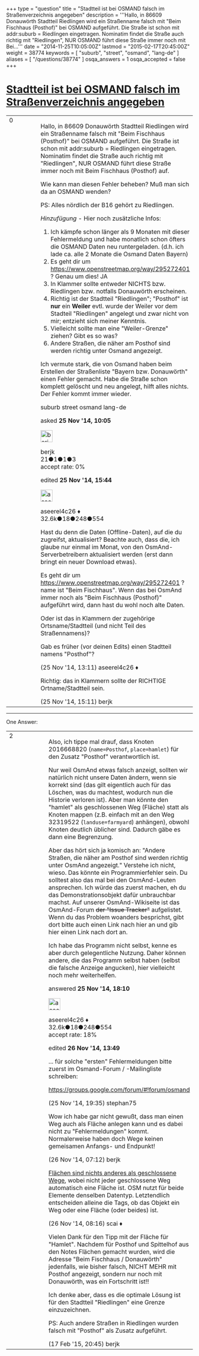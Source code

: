 +++
type = "question"
title = "Stadtteil ist bei OSMAND falsch im Straßenverzeichnis angegeben"
description = '''Hallo, in 86609 Donauwörth Stadtteil Riedlingen wird ein Straßenname falsch mit &quot;Beim Fischhaus (Posthof)&quot; bei OSMAND aufgeführt. Die Straße ist schon mit addr:suburb = Riedlingen eingetragen. Nominatim findet die Straße auch richtig mit &quot;Riedlingen&quot;, NUR OSMAND führt diese Straße immer noch mit Bei...'''
date = "2014-11-25T10:05:00Z"
lastmod = "2015-02-17T20:45:00Z"
weight = 38774
keywords = [ "suburb", "street", "osmand", "lang-de" ]
aliases = [ "/questions/38774" ]
osqa_answers = 1
osqa_accepted = false
+++

<div class="headNormal">

# [Stadtteil ist bei OSMAND falsch im Straßenverzeichnis angegeben](/questions/38774/stadtteil-ist-bei-osmand-falsch-im-straenverzeichnis-angegeben)

</div>

<div id="main-body">

<div id="askform">

<table id="question-table" style="width:100%;">
<colgroup>
<col style="width: 50%" />
<col style="width: 50%" />
</colgroup>
<tbody>
<tr>
<td style="width: 30px; vertical-align: top"><div class="vote-buttons">
<span id="post-38774-upvote" class="ajax-command post-vote up" rel="nofollow" title="I like this post (click again to cancel)"> </span>
<div id="post-38774-score" class="post-score" title="current number of votes">
0
</div>
<span id="post-38774-downvote" class="ajax-command post-vote down" rel="nofollow" title="I dont like this post (click again to cancel)"> </span> <span id="favorite-mark" class="ajax-command favorite-mark" rel="nofollow" title="mark/unmark this question as favorite (click again to cancel)"> </span>
<div id="favorite-count" class="favorite-count">
&#10;</div>
</div></td>
<td><div id="item-right">
<div class="question-body">
<p>Hallo, in 86609 Donauwörth Stadtteil Riedlingen wird ein Straßenname falsch mit "Beim Fischhaus (Posthof)" bei OSMAND aufgeführt. Die Straße ist schon mit addr:suburb = Riedlingen eingetragen. Nominatim findet die Straße auch richtig mit "Riedlingen", NUR OSMAND führt diese Straße immer noch mit Beim Fischhaus (Posthof) auf.</p>
<p>Wie kann man diesen Fehler beheben? Muß man sich da an OSMAND wenden?</p>
<p>PS: Alles nördlich der B16 gehört zu Riedlingen.</p>
<p><em>Hinzufügung</em> - Hier noch zusätzliche Infos:</p>
<ol>
<li>Ich kämpfe schon länger als 9 Monaten mit dieser Fehlermeldung und habe monatlich schon öfters die OSMAND Daten neu runtergeladen. (d.h. ich lade ca. alle 2 Monate die Osmand Daten Bayern)</li>
<li>Es geht dir um <a href="https://www.openstreetmap.org/way/295272401">https://www.openstreetmap.org/way/295272401</a> ? Genau um dies! JA</li>
<li>In Klammer sollte entweder NICHTS bzw. Riedlingen bzw. notfalls Donauwörth erscheinen.</li>
<li>Richtig ist der Stadtteil "Riedlingen"; "Posthof" ist <strong>nur</strong> ein <strong>Weiler</strong> evtl. wurde der Weiler vor dem Stadteil "Riedlingen" angelegt und zwar nicht von mir; entzieht sich meiner Kenntnis.</li>
<li>Vielleicht sollte man eine "Weiler-Grenze" ziehen? Gibt es so was?</li>
<li>Andere Straßen, die näher am Posthof sind werden richtig unter Osmand angezeigt.</li>
</ol>
<p>Ich vermute stark, die von Osmand haben beim Erstellen der Straßenliste "Bayern bzw. Donauwörth" einen Fehler gemacht. Habe die Straße schon komplett gelöscht und neu angelegt, hilft alles nichts. Der Fehler kommt immer wieder.</p>
</div>
<div id="question-tags" class="tags-container tags">
<span class="post-tag tag-link-suburb" rel="tag" title="see questions tagged &#39;suburb&#39;">suburb</span> <span class="post-tag tag-link-street" rel="tag" title="see questions tagged &#39;street&#39;">street</span> <span class="post-tag tag-link-osmand" rel="tag" title="see questions tagged &#39;osmand&#39;">osmand</span> <span class="post-tag tag-link-lang-de" rel="tag" title="see questions tagged &#39;lang-de&#39;">lang-de</span>
</div>
<div id="question-controls" class="post-controls">
&#10;</div>
<div class="post-update-info-container">
<div class="post-update-info post-update-info-user">
<p>asked <strong>25 Nov '14, 10:05</strong></p>
<img src="https://secure.gravatar.com/avatar/d195eb92899003af9bb4646e4d5f25a9?s=32&amp;d=identicon&amp;r=g" class="gravatar" width="32" height="32" alt="berjk&#39;s gravatar image" />
<p><span>berjk</span><br />
<span class="score" title="21 reputation points">21</span><span title="1 badges"><span class="badge1">●</span><span class="badgecount">1</span></span><span title="1 badges"><span class="silver">●</span><span class="badgecount">1</span></span><span title="3 badges"><span class="bronze">●</span><span class="badgecount">3</span></span><br />
<span class="accept_rate" title="Rate of the user&#39;s accepted answers">accept rate:</span> <span title="berjk has no accepted answers">0%</span></p>
</div>
<div class="post-update-info post-update-info-edited">
<p><span> edited <strong>25 Nov '14, 15:44</strong> </span></p>
<img src="https://secure.gravatar.com/avatar/66f0dc05b44574e3894be07b0b37cf37?s=32&amp;d=identicon&amp;r=g" class="gravatar" width="32" height="32" alt="aseerel4c26&#39;s gravatar image" />
<p><span>aseerel4c26 ♦</span><br />
<span class="score" title="32615 reputation points"><span>32.6k</span></span><span title="18 badges"><span class="badge1">●</span><span class="badgecount">18</span></span><span title="248 badges"><span class="silver">●</span><span class="badgecount">248</span></span><span title="554 badges"><span class="bronze">●</span><span class="badgecount">554</span></span></p>
</div>
</div>
<div id="comments-container-38774" class="comments-container">
<span id="38781"></span>
<div id="comment-38781" class="comment">
<div id="post-38781-score" class="comment-score">
&#10;</div>
<div class="comment-text">
<p>Hast du denn die Daten (Offline-Daten), auf die du zugreifst, aktualisiert? Beachte auch, dass die, ich glaube nur einmal im Monat, von den OsmAnd-Serverbetreibern aktualisiert werden (erst dann bringt ein neuer Download etwas).</p>
<p>Es geht dir um <a href="https://www.openstreetmap.org/way/295272401">https://www.openstreetmap.org/way/295272401</a> ? name ist "Beim Fischhaus". Wenn das bei OsmAnd immer noch als "Beim Fischhaus (Posthof)" aufgeführt wird, dann hast du wohl noch alte Daten.</p>
<p>Oder ist das in Klammern der zugehörige Ortsname/Stadtteil (und nicht Teil des Straßennamens)?</p>
<p>Gab es früher (vor deinen Edits) einen Stadtteil namens "Posthof"?</p>
</div>
<div id="comment-38781-info" class="comment-info">
<span class="comment-age">(25 Nov '14, 13:11)</span> <span class="comment-user userinfo">aseerel4c26 ♦</span>
</div>
</div>
<span id="38793"></span>
<div id="comment-38793" class="comment">
<div id="post-38793-score" class="comment-score">
&#10;</div>
<div class="comment-text">
<p>Richtig: das in Klammern sollte der RICHTIGE Ortname/Stadtteil sein.</p>
</div>
<div id="comment-38793-info" class="comment-info">
<span class="comment-age">(25 Nov '14, 15:11)</span> <span class="comment-user userinfo">berjk</span>
</div>
</div>
</div>
<div id="comment-tools-38774" class="comment-tools">
&#10;</div>
<div class="clear">
&#10;</div>
<div id="comment-38774-form-container" class="comment-form-container">
&#10;</div>
<div class="clear">
&#10;</div>
</div></td>
</tr>
</tbody>
</table>

------------------------------------------------------------------------

<div class="tabBar">

<span id="sort-top"></span>

<div class="headQuestions">

One Answer:

</div>

</div>

<span id="38801"></span>

<div id="answer-container-38801" class="answer">

<table style="width:100%;">
<colgroup>
<col style="width: 50%" />
<col style="width: 50%" />
</colgroup>
<tbody>
<tr>
<td style="width: 30px; vertical-align: top"><div class="vote-buttons">
<span id="post-38801-upvote" class="ajax-command post-vote up" rel="nofollow" title="I like this post (click again to cancel)"> </span>
<div id="post-38801-score" class="post-score" title="current number of votes">
2
</div>
<span id="post-38801-downvote" class="ajax-command post-vote down" rel="nofollow" title="I dont like this post (click again to cancel)"> </span>
</div></td>
<td><div class="item-right">
<div class="answer-body">
<p>Also, ich tippe mal drauf, dass <span>Knoten 2016668820</span> (<code>name=Posthof</code>, <code>place=hamlet</code>) für den Zusatz "Posthof" verantwortlich ist.</p>
<p>Nur weil OsmAnd etwas falsch anzeigt, sollten wir natürlich nicht unsere Daten ändern, wenn sie korrekt sind (das gilt eigentlich auch für das Löschen, was du machtest, wodurch nun die Historie verloren ist). Aber man könnte den "hamlet" als geschlossenen Weg (Fläche) statt als Knoten mappen (z.B. einfach mit an den <span>Weg 32319522</span> (<code>landuse=farmyard</code>) anhängen), obwohl Knoten deutlich üblicher sind. Dadurch gäbe es dann eine Begrenzung.</p>
<p>Aber das hört sich ja komisch an: "Andere Straßen, die näher am Posthof sind werden richtig unter OsmAnd angezeigt." Verstehe ich nicht, wieso. Das könnte ein Programmierfehler sein. Du solltest also das mal bei den OsmAnd-Leuten ansprechen. Ich würde das zuerst machen, eh du das Demonstrationsobjekt dafür unbrauchbar machst. Auf unserer <span>OsmAnd-Wikiseite</span> ist das OsmAnd-Forum <del>der "Issue Tracker"</del> aufgelistet. Wenn du das Problem woanders besprichst, gibt dort bitte auch einen Link nach hier an und gib hier einen Link nach dort an.</p>
<p>Ich habe das Programm nicht selbst, kenne es aber durch gelegentliche Nutzung. Daher können andere, die das Programm selbst haben (selbst die falsche Anzeige angucken), hier vielleicht noch mehr weiterhelfen.</p>
</div>
<div class="answer-controls post-controls">
&#10;</div>
<div class="post-update-info-container">
<div class="post-update-info post-update-info-user">
<p>answered <strong>25 Nov '14, 18:10</strong></p>
<img src="https://secure.gravatar.com/avatar/66f0dc05b44574e3894be07b0b37cf37?s=32&amp;d=identicon&amp;r=g" class="gravatar" width="32" height="32" alt="aseerel4c26&#39;s gravatar image" />
<p><span>aseerel4c26 ♦</span><br />
<span class="score" title="32615 reputation points"><span>32.6k</span></span><span title="18 badges"><span class="badge1">●</span><span class="badgecount">18</span></span><span title="248 badges"><span class="silver">●</span><span class="badgecount">248</span></span><span title="554 badges"><span class="bronze">●</span><span class="badgecount">554</span></span><br />
<span class="accept_rate" title="Rate of the user&#39;s accepted answers">accept rate:</span> <span title="aseerel4c26 has 169 accepted answers">18%</span></p>
</div>
<div class="post-update-info post-update-info-edited">
<p><span> edited <strong>26 Nov '14, 13:49</strong> </span></p>
</div>
</div>
<div id="comments-container-38801" class="comments-container">
<span id="38805"></span>
<div id="comment-38805" class="comment">
<div id="post-38805-score" class="comment-score">
&#10;</div>
<div class="comment-text">
<p>... für solche "ersten" Fehlermeldungen bitte zuerst im Osmand-Forum / -Mailingliste schreiben:</p>
<p><a href="https://groups.google.com/forum/#!forum/osmand">https://groups.google.com/forum/#!forum/osmand</a></p>
</div>
<div id="comment-38805-info" class="comment-info">
<span class="comment-age">(25 Nov '14, 19:35)</span> <span class="comment-user userinfo">stephan75</span>
</div>
</div>
<span id="38835"></span>
<div id="comment-38835" class="comment">
<div id="post-38835-score" class="comment-score">
&#10;</div>
<div class="comment-text">
<p>Wow ich habe gar nicht gewußt, dass man einen Weg auch als Fläche anlegen kann und es dabei nicht zu "Fehlermeldungen" kommt. Normalerweise haben doch Wege keinen gemeisamen Anfangs- und Endpunkt!</p>
</div>
<div id="comment-38835-info" class="comment-info">
<span class="comment-age">(26 Nov '14, 07:12)</span> <span class="comment-user userinfo">berjk</span>
</div>
</div>
<span id="38838"></span>
<div id="comment-38838" class="comment">
<div id="post-38838-score" class="comment-score">
&#10;</div>
<div class="comment-text">
<p><a href="https://wiki.openstreetmap.org/wiki/DE:Elements#Fl.C3.A4che">Flächen sind nichts anderes als geschlossene Wege</a>, wobei nicht jeder geschlossene Weg automatisch eine Fläche ist. OSM nutzt für beide Elemente denselben Datentyp. Letztendlich entscheiden alleine die Tags, ob das Objekt ein Weg oder eine Fläche (oder beides) ist.</p>
</div>
<div id="comment-38838-info" class="comment-info">
<span class="comment-age">(26 Nov '14, 08:16)</span> <span class="comment-user userinfo">scai ♦</span>
</div>
</div>
<span id="41093"></span>
<div id="comment-41093" class="comment">
<div id="post-41093-score" class="comment-score">
&#10;</div>
<div class="comment-text">
<p>Vielen Dank für den Tipp mit der Fläche für "Hamlet". Nachdem für Posthof und Spittelhof aus den Notes Flächen gemacht wurden, wird die Adresse "Beim Fischhaus / Donauwörth" jedenfalls, wie bisher falsch, NICHT MEHR mit Posthof angezeigt, sondern nur noch mit Donauwörth, was ein Fortschritt ist!!</p>
<p>Ich denke aber, dass es die optimale Lösung ist für den Stadtteil "Riedlingen" eine Grenze einzuzeichnen.</p>
<p>PS: Auch andere Straßen in Riedlingen wurden falsch mit "Posthof" als Zusatz aufgeführt.</p>
</div>
<div id="comment-41093-info" class="comment-info">
<span class="comment-age">(17 Feb '15, 20:45)</span> <span class="comment-user userinfo">berjk</span>
</div>
</div>
</div>
<div id="comment-tools-38801" class="comment-tools">
&#10;</div>
<div class="clear">
&#10;</div>
<div id="comment-38801-form-container" class="comment-form-container">
&#10;</div>
<div class="clear">
&#10;</div>
</div></td>
</tr>
</tbody>
</table>

</div>

<div class="paginator-container-left">

</div>

</div>

</div>

